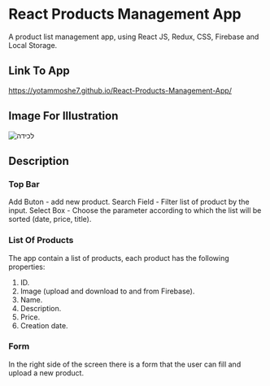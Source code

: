 # React Products Management App
A product list management app, using React JS, Redux, CSS, Firebase and Local Storage.

## Link To App
https://yotammoshe7.github.io/React-Products-Management-App/

## Image For Illustration
![‏‏לכידה](https://user-images.githubusercontent.com/57434735/118008387-ac586b80-b355-11eb-83e8-335888294ea1.PNG)

## Description
### Top Bar
Add Buton - add new product.
Search Field - Filter list of product by the input.
Select Box - Choose the parameter according to which the list will be sorted (date, price, title).

### List Of Products
The app contain a list of products, each product has the following properties:
1.	ID.
2.	Image (upload and download to and from Firebase). 
3.	Name.
4.	Description.
5.	Price.
6.	Creation date.

### Form
In the right side of the screen there is a form that the user can fill and upload a new product.





